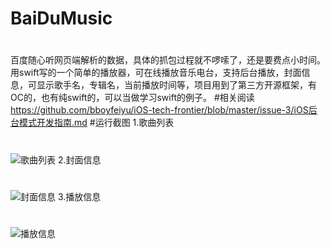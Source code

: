 # BaiDuMusic
#
百度随心听网页端解析的数据，具体的抓包过程就不啰嗦了，还是要费点小时间。 
用swift写的一个简单的播放器，可在线播放音乐电台，支持后台播放，封面信息，可显示歌手名，专辑名，当前播放时间等，项目用到了第三方开源框架，有OC的，也有纯swift的，可以当做学习swift的例子。
#相关阅读
https://github.com/bboyfeiyu/iOS-tech-frontier/blob/master/issue-3/iOS后台模式开发指南.md
#运行截图
1.歌曲列表
#
![](http://www.mftp.info/20151001/1447650071x1137083875.png "歌曲列表")
2.封面信息
#
![](http://i12.tietuku.com/22178474cd47da31.png "封面信息")
3.播放信息
#
![](http://i12.tietuku.com/4e022e10ae0854f5.png "播放信息")

